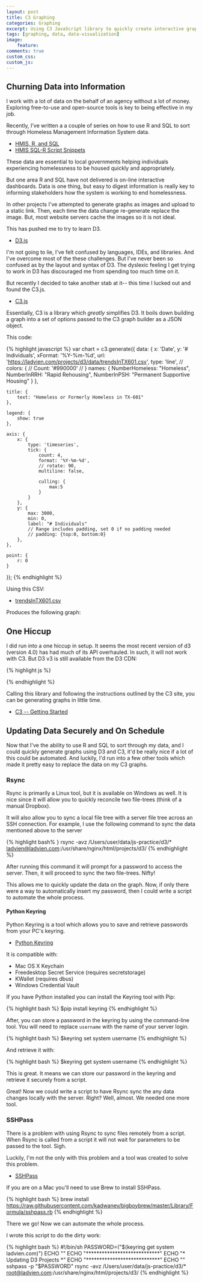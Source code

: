 ```yaml
---
layout: post
title: C3 Graphing
categories: Graphing
excerpt: Using C3 JavaScript library to quickly create interactive graphs.
tags: [graphing, data, data-visualization]
image: 
    feature: 
comments: true
custom_css:
custom_js: 
---
```


## Churning Data into Information
I work with a lot of data on the behalf of an agency without a lot of money.  Exploring free-to-use and open-source tools is key to being effective in my job.

Recently, I've written a a couple of series on how to use R and SQL to sort through Homeless Management Information System data.  

* [HMIS, R, and SQL](https://ladvien.com/hmis-r-sql-introduction/)
* [HMIS SQL-R Script Snippets](https://ladvien.com/attachment-iii-aka-the-zombie/)

These data are essential to local governments helping individuals experiencing homelessness to be housed quickly and appropriately.

But one area R and SQL have not delivered is on-line interactive dashboards.  Data is one thing, but easy to digest information is really key to informing stakeholders how the system is working to end homelessness.

In other projects I've attempted to generate graphs as images and upload to a static link.  Then, each time the data change re-generate replace the image.  But, most website servers cache the images so it is not ideal.

This has pushed me to try to learn D3.

* [D3.js](https://d3js.org/)

I'm not going to lie, I've felt confused by languages, IDEs, and libraries.  And I've overcome most of the these challenges.  But I've never been so confused as by the layout and syntax of D3. The dyslexic feeling I get trying to work in D3 has discouraged me from spending too much time on it.

But recently I decided to take another stab at it-- this time I lucked out and found the C3.js.

* [C3.js](http://c3js.org/)

Essentially, C3 is a library which _greatly_ simplifies D3.  It boils down building a graph into a set of options passed to the C3 graph builder as a JSON object.

This code:

{% highlight javascript %}
var chart = c3.generate({
    data: {
        x: 'Date',
        y: '# Individuals',
        xFormat: '%Y-%m-%d',
        url: 'https://ladvien.com/projects/d3/data/trendsInTX601.csv',
        type: 'line',
        // colors: {
        //     Count: '#990000'
        // }
        names: {
            NumberHomeless: "Homeless",
            NumberInRRH: "Rapid Rehousing",
            NumberInPSH: "Permanent Supportive Housing"
        }
    },
    
    title: {
        text: "Homeless or Formerly Homeless in TX-601"
    },

    legend: {
        show: true
    },

    axis: {
        x: {
            type: 'timeseries',
            tick: {
                count: 4,
                format: '%Y-%m-%d',
                // rotate: 90,
                multiline: false,
                
                culling: {
                    max:5 
                }
            }
        },
        y: {
            max: 3000,
            min: 0,
            label: "# Individuals"
            // Range includes padding, set 0 if no padding needed
            // padding: {top:0, bottom:0}
        },
    },
    
    point: {
        r: 0
    }
});
{% endhighlight %}

Using this CSV:

* [trendsInTX601.csv](https://ladvien.com/projects/d3/data/trendsInTX601.csv)

Produces the following graph: 
<link href="https://ladvien.com/projects/d3/practice/c3-0.4.15/c3.css" rel="stylesheet">  
<script src="https://d3js.org/d3.v3.min.js"></script>
<script src="https://ladvien.com/projects/d3/practice/c3-0.4.15/c3.min.js"></script>
<script src="https://ladvien.com/projects/d3/tx-601/trends-tx-601.js"></script>
<div id="chart"></div>


## One Hiccup

I did run into a one hiccup in setup.  It seems the most recent version of d3 (version 4.0) has had much of its API overhauled.  In such, it will not work with C3.  But D3 v3 is still available from the D3 CDN:

{% highlight js %}
<script src="https://d3js.org/d3.v3.min.js"></script>
{% endhighlight %}

Calling this library and following the instructions outlined by the C3 site, you can be generating graphs in little time.

* [C3 -- Getting Started](http://c3js.org/gettingstarted.html)

## Updating Data Securely and On Schedule

Now that I've the ability to use R and SQL to sort through my data, and I could quickly generate graphs using D3 and C3, it'd be really nice if a lot of this could be automated.  And luckily, I'd run into a few other tools which made it pretty easy to replace the data on my C3 graphs.

### Rsync

Rsync is primarily a Linux tool, but it is available on Windows as well.  It is nice since it will allow you to quickly reconcile two file-trees (think of a manual Dropbox).

It will also allow you to sync a local file tree with a server file tree across an SSH connection.  For example, I use the following command to sync the data mentioned above to the server

{% highlight bash% }
rsync -avz /Users/user/data/js-practice/d3/* ladvien@ladvien.com:/usr/share/nginx/html/projects/d3/
{% endhighlight %}

After running this command it will prompt for a password to access the server.  Then, it will proceed to sync the two file-trees.  Nifty!  

This allows me to quickly update the data on the graph.  Now, if only there were a way to automatically insert my password, then I could write a script to automate the whole process.

#### Python Keyring

Python Keyring is a tool which allows you to save and retrieve passwords from your PC's keyring.  

* [Python Keyring](https://pypi.python.org/pypi/keyring)

It is compatible with:

* Mac OS X Keychain
* Freedesktop Secret Service (requires secretstorage)
* KWallet (requires dbus)
* Windows Credential Vault

If you have Python installed you can install the Keyring tool with Pip:

{% highlight bash %}
$pip install keyring
{% endhighlight %}

After, you can store a password in the keyring by using the command-line tool.  You will need to replace `username` with the name of your server login.

{% highlight bash %}
$keyring set system username
{% endhighlight %}

And retrieve it with:

{% highlight bash %}
$keyring get system username
{% endhighlight %}

This is great.  It means we can store our password in the keyring and retrieve it securely from a script.  

Great! Now we could write a script to have Rsync sync the any data changes locally with the server.  Right?  Well, almost.  We needed one more tool.

### SSHPass

There is a problem with using Rsync to sync files remotely from a script.  When Rsync is called from a script it will not wait for parameters to be passed to the tool.  Sigh.

Luckily, I'm not the only with this problem and a tool was created to solve this problem.

* [SSHPass](https://linux.die.net/man/1/sshpass)

If you are on a Mac you'll need to use Brew to install SSHPass.

{% highlight bash %}
brew install https://raw.githubusercontent.com/kadwanev/bigboybrew/master/Library/Formula/sshpass.rb 
{% endhighlight %}

There we go! Now we can automate the whole process.

I wrote this script to do the dirty work:

{% highlight bash %}
#!/bin/sh
PASSWORD=("$(keyring get system ladvien.com)")
ECHO ""
ECHO "****************************"
ECHO "* Updating D3 Projects     *"
ECHO "****************************"
ECHO ""
sshpass -p "$PASSWORD" rsync -avz /Users/user/data/js-practice/d3/* root@ladvien.com:/usr/share/nginx/html/projects/d3/
{% endhighlight %}